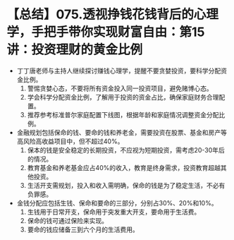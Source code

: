 # 【总结】075.透视挣钱花钱背后的心理学，手把手带你实现财富自由：第15讲：投资理财的黄金比例

-   丁丁唐老师与主持人继续探讨赚钱心理学，提醒不要贪婪投资，要科学分配资金比例。
    1.  警惕贪婪心态，不要将所有资金投入同一投资项目，避免赌博心态。
    2.  学会科学分配资金比例，了解用于投资的资金占比，确保家庭财务合理配置。
    3.  推荐参考标准普尔家庭配置下线图，根据年龄和家庭情况调整资金分配比例。
-   金融规划包括保命的钱、要命的钱和养老金，需要投资在股票、基金和房产等高风险高收益项目中，但不超过40%。
    1.  保本的钱是安全稳定的长期投资，不应视为短期投资，需考虑20-30年后的情况。
    2.  教育基金和养老基金应占40%的收入，教育是终身需求，投资教育超越其他投资。
    3.  生活开支需规划，投入和收入需明确，保命的钱是为了稳定生活，不必有负罪感。
-   金钱分配应包括生钱、保命和要命的三部分，分别占30%、20%和10%。
    1.  生钱用于日常开支，保命用于突发重大开支，要命用于生活费。
    2.  保命的钱可通过保险来实现。
    3.  要命的钱应储备三到六个月的生活费用。